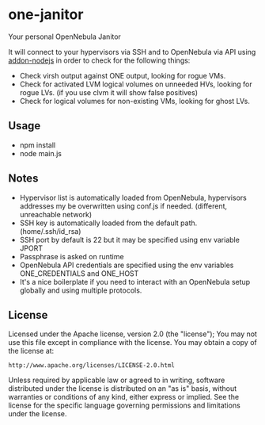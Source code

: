 # one-janitor
Your personal OpenNebula Janitor

It will connect to your hypervisors via SSH and to OpenNebula via API using [addon-nodejs](https://github.com/OpenNebula/addon-nodejs) in order to check for the following things:

* Check virsh output against ONE output, looking for rogue VMs.
* Check for activated LVM logical volumes on unneeded HVs, looking for rogue LVs. (if you use clvm it will show false positives)
* Check for logical volumes for non-existing VMs, looking for ghost LVs.

## Usage

* npm install
* node main.js

## Notes

* Hypervisor list is automatically loaded from OpenNebula, hypervisors addresses my be overwritten using conf.js if needed. (different, unreachable network)
* SSH key is automatically loaded from the default path. (home/.ssh/id_rsa)
* SSH port by default is 22 but it may be specified using env variable JPORT
* Passphrase is asked on runtime
* OpenNebula API credentials are specified using the env variables ONE_CREDENTIALS and ONE_HOST
* It's a nice boilerplate if you need to interact with an OpenNebula setup globally and using multiple protocols.

## License

Licensed under the Apache license, version 2.0 (the "license"); You may not use this file except in compliance with the license. You may obtain a copy of the license at:

    http://www.apache.org/licenses/LICENSE-2.0.html

Unless required by applicable law or agreed to in writing, software distributed under the license is distributed on an "as is" basis, without warranties or conditions of any kind, either express or implied. See the license for the specific language governing permissions and limitations under the license.
